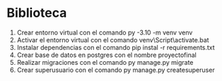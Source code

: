 # Biblioteca
1. Crear entorno virtual con el comando py -3.10 -m venv venv
2. Activar el entorno virtual con el comando venv\Script\activate.bat
3. Instalar dependencias con el comando pip instal -r requirements.txt
4. Crear base de datos en postgres con el nombre proyectofinal
5. Realizar migraciones con el comando py manage.py migrate
6. Crear superusuario con el comando py manage.py createsuperuser
